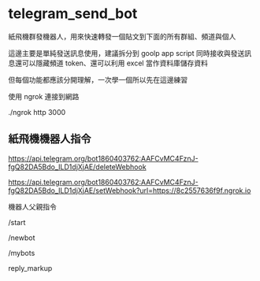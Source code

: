 # telegram_send_bot

紙飛機群發機器人，用來快速轉發一個貼文到下面的所有群組、頻道與個人

這邊主要是單純發送訊息使用，建議拆分到 goolp app script 同時接收與發送訊息還可以隱藏頻道 token、還可以利用 excel 當作資料庫儲存資料

但每個功能都應該分開理解，一次學一個所以先在這邊練習

使用 ngrok 連接到網路

./ngrok http 3000

## 紙飛機機器人指令

https://api.telegram.org/bot1860403762:AAFCvMC4FznJ-fgQ82DA5Bdo_ILD1djXjAE/deleteWebhook

https://api.telegram.org/bot1860403762:AAFCvMC4FznJ-fgQ82DA5Bdo_ILD1djXjAE/setWebhook?url=https://8c2557636f9f.ngrok.io

機器人父親指令

/start

/newbot

/mybots

reply_markup
